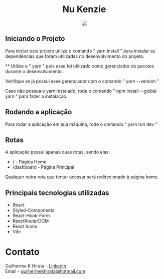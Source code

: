 <h1 align="center"> Nu Kenzie </h1>

<p align="center">

<img src="http://img.shields.io/static/v1?label=STATUS&message=EM%20DESENVOLVIMENTO&color=GREEN&style=for-the-badge"/>

## Iniciando o Projeto

Para iniciar este projeto utilize o comando " yarn install " para instalar as dependências que foram utilizadas no desenvolvimento do projeto.

** Utilize o " yarn " pois esse foi utilizado como gerenciador de pacotes durante o desenvolvimento.

Verifique se já possui esse gerenciador com o comando " yarn --version "

Caso não possua o yarn instalado, rode o comando " npm install --global yarn " para fazer a instalação.

## Rodando a aplicação

Para rodar a aplicação em sua máquina, rode o comando " yarn run dev "

## Rotas

A aplicação possui apenas duas rotas, sendo elas:

<ul>
 <li>/ - Página Home </li>
 <li>/dashboard - Página Principal </li>
</ul>

Qualquer outra rota que tentar acessar será redirecionado à página home.

## Principais tecnologias utilizadas

<ul>
 <li>React</li>
 <li>Styled-Components</li>
 <li>React-Hook-Form</li>
 <li>ReactRouterDOM</li>
 <li>React Icons</li>
 <li>Vite</li>
</ul>

# Contato
Guilherme K Hirata - <a href="https://www.linkedin.com/in/guilhermekhirata/" target="_blank">Linkedin</a> <br>
Email - guilhermekhirata@hotmail.com
